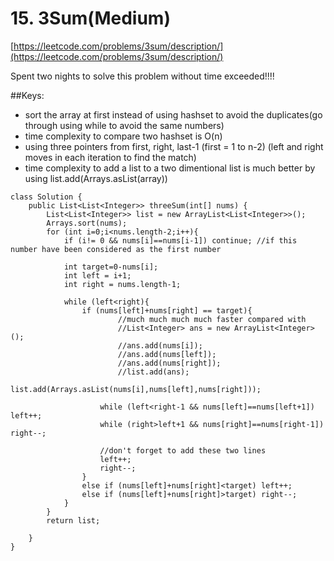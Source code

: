 # 15. 3Sum(Medium)
[https://leetcode.com/problems/3sum/description/](https://leetcode.com/problems/3sum/description/)

Spent two nights to solve this problem without time exceeded!!!!

##Keys:
* sort the array at first instead of using hashset to avoid the duplicates(go through using while to avoid the same numbers)
* time complexity to compare two hashset is O(n)
* using three pointers from first, right, last-1 (first = 1 to n-2) (left and right moves in each iteration to find the match)
* time complexity to add a list to a two dimentional list is much better by using list.add(Arrays.asList(array)) 

```
class Solution {
    public List<List<Integer>> threeSum(int[] nums) {
        List<List<Integer>> list = new ArrayList<List<Integer>>();                      
        Arrays.sort(nums);
        for (int i=0;i<nums.length-2;i++){
            if (i!= 0 && nums[i]==nums[i-1]) continue; //if this number have been considered as the first number                
            
            int target=0-nums[i];
            int left = i+1;
            int right = nums.length-1;
            
            while (left<right){
                if (nums[left]+nums[right] == target){
                        //much much much much faster compared with
                        //List<Integer> ans = new ArrayList<Integer>();
	                    //ans.add(nums[i]);
	                    //ans.add(nums[left]);
	                    //ans.add(nums[right]);
	                    //list.add(ans);
                    list.add(Arrays.asList(nums[i],nums[left],nums[right]));
                    
                    while (left<right-1 && nums[left]==nums[left+1]) left++;
                    while (right>left+1 && nums[right]==nums[right-1]) right--;
                    
                    //don't forget to add these two lines
                    left++; 
                    right--;
                }
                else if (nums[left]+nums[right]<target) left++;
                else if (nums[left]+nums[right]>target) right--;
            }
        }
        return list;
                
    }
}
```
